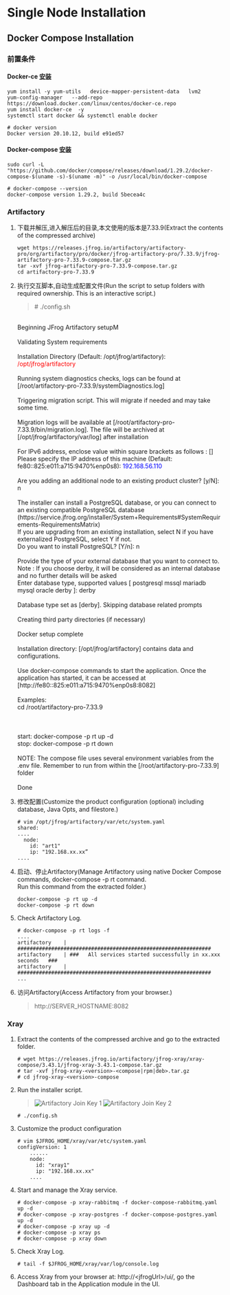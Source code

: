 # Single Node Installation
## Docker Compose Installation

### 前置条件
#### Docker-ce [安装](https://docs.docker.com/compose/install/)
```
yum install -y yum-utils   device-mapper-persistent-data   lvm2
yum-config-manager   --add-repo    https://download.docker.com/linux/centos/docker-ce.repo
yum install docker-ce  -y
systemctl start docker && systemctl enable docker 
```
```
# docker version
Docker version 20.10.12, build e91ed57
```
#### Docker-compose [安装](https://mirror.tuna.tsinghua.edu.cn/help/docker-ce/)
```
sudo curl -L "https://github.com/docker/compose/releases/download/1.29.2/docker-compose-$(uname -s)-$(uname -m)" -o /usr/local/bin/docker-compose 
```
```
# docker-compose --version
docker-compose version 1.29.2, build 5becea4c
```

### Artifactory
1. 下载并解压,进入解压后的目录,本文使用的版本是7.33.9(Extract the contents of the compressed archive)
    ```
    wget https://releases.jfrog.io/artifactory/artifactory-pro/org/artifactory/pro/docker/jfrog-artifactory-pro/7.33.9/jfrog-artifactory-pro-7.33.9-compose.tar.gz
    tar -xvf jfrog-artifactory-pro-7.33.9-compose.tar.gz
    cd artifactory-pro-7.33.9
    ```
2. 执行交互脚本,自动生成配置文件(Run the script to setup folders with required ownership. This is an interactive script.)
    >\# ./config.sh<br>
    <br>
    Beginning JFrog Artifactory setupM<br>
    <br>
    Validating System requirements<br>
    <br>
    Installation Directory (Default: /opt/jfrog/artifactory): <font color=#FF0000 >/opt/jfrog/artifactory</font><br>
    <br>
    Running system diagnostics checks, logs can be found at [/root/artifactory-pro-7.33.9/systemDiagnostics.log]<br>
    <br>
    Triggering migration script. This will migrate if needed and may take some time.<br>
    <br>
    Migration logs will be available at [/root/artifactory-pro-7.33.9/bin/migration.log]. The file will be archived at [/opt/jfrog/artifactory/var/log] after installation<br>
    <br>
    For IPv6 address, enclose value within square brackets as follows : [<ipv6_address>]<br>
    Please specify the IP address of this machine (Default: fe80::825:e011:a715:9470%enp0s8): <font color=#0000FF >192.168.56.110</font><br>
    <br>
    Are you adding an additional node to an existing product cluster? [y/N]: n<br>
    <br>
    The installer can install a PostgreSQL database, or you can connect to an existing compatible PostgreSQL database<br>
    (https://service.jfrog.org/installer/System+Requirements#SystemRequirements-RequirementsMatrix)<br>
    If you are upgrading from an existing installation, select N if you have externalized PostgreSQL, select Y if not.<br>
    Do you want to install PostgreSQL? [Y/n]: n<br>
    <br>
    Provide the type of your external database that you want to connect to.<br>
    Note : If you choose derby, it will be considered as an internal database and no further details will be asked<br>
    Enter database type, supported values [ postgresql mssql mariadb mysql oracle derby ]: derby<br>
    <br>
    Database type set as [derby]. Skipping database related prompts<br>
    <br>
    Creating third party directories (if necessary)<br>
    <br>
    Docker setup complete<br>
    <br>
    Installation directory: [/opt/jfrog/artifactory] contains data and configurations.<br>
    <br>
    Use docker-compose commands to start the application. Once the application has started, it can be accessed at [http://fe80::825:e011:a715:9470%enp0s8:8082]<br>
    <br>
    Examples:<br>
    cd /root/artifactory-pro-7.33.9<br>
    <br>
    <br>
    <br>
    start:               docker-compose -p rt up -d<br>
    stop:                docker-compose -p rt down<br>
    <br>
    NOTE: The compose file uses several environment variables from the .env file. Remember to run from within the [/root/artifactory-pro-7.33.9] folder<br>
    <br>
    Done<br>
    
3. 修改配置(Customize the product configuration (optional) including database, Java Opts, and filestore.)
    ```
    # vim /opt/jfrog/artifactory/var/etc/system.yaml
    shared:
    ....
      node:
        id: "art1"
        ip: "192.168.xx.xx”
    ....
    ```
4. 启动、停止Artifactory(Manage Artifactory using native Docker Compose commands, docker-compose -p rt <action> command.<br>
Run this command from the extracted folder.)<br>
    ```
    docker-compose -p rt up -d
    docker-compose -p rt down
    ```
5. Check Artifactory Log.
    ```
    # docker-compose -p rt logs -f
    ....
    artifactory    | ###############################################################
    artifactory    | ###   All services started successfully in xx.xxx seconds   ###
    artifactory    | ###############################################################
    ...
    ```
6. 访问Artifactory(Access Artifactory from your browser.)
    > http://SERVER_HOSTNAME:8082

### Xray
1. Extract the contents of the compressed archive and go to the extracted folder.
    ```
    # wget https://releases.jfrog.io/artifactory/jfrog-xray/xray-compose/3.43.1/jfrog-xray-3.43.1-compose.tar.gz
    # tar -xvf jfrog-xray-<version>-<compose|rpm|deb>.tar.gz
    # cd jfrog-xray-<version>-compose
    ```
2. Run the installer script.
    >![Artifactory Join Key 1](https://github.com/j1an5/JFrog_Self-Hosted/blob/main/resource/images/Artifactory%20Join%20Key%201.png?raw=true)
    ![Artifactory Join Key 2](https://github.com/j1an5/JFrog_Self-Hosted/blob/main/resource/images/Artifactory%20Join%20Key%202.png?raw=true)
    ```
    # ./config.sh
    ```
3. Customize the product configuration
    ```
    # vim $JFROG_HOME/xray/var/etc/system.yaml
    configVersion: 1
        ......
        node:
          id: "xray1"
          ip: "192.168.xx.xx"
        ....
    ```
4. Start and manage the Xray service.
    ```
    # docker-compose -p xray-rabbitmq -f docker-compose-rabbitmq.yaml up -d
    # docker-compose -p xray-postgres -f docker-compose-postgres.yaml up -d
    # docker-compose -p xray up -d
    # docker-compose -p xray ps
    # docker-compose -p xray down
    ```
5. Check Xray Log.
    ```
    # tail -f $JFROG_HOME/xray/var/log/console.log
    ```
6. Access Xray from your browser at: http://\<jfrogUrl>/ui/, go the Dashboard tab in the Application module in the UI.

